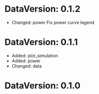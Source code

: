 DataVersion: 0.1.2
=======================
* Changed: power
Fix power curve legend

DataVersion: 0.1.1
=======================
* Added: plot_simulation
* Added: power
* Changed: data


DataVersion: 0.1.0
=======================


